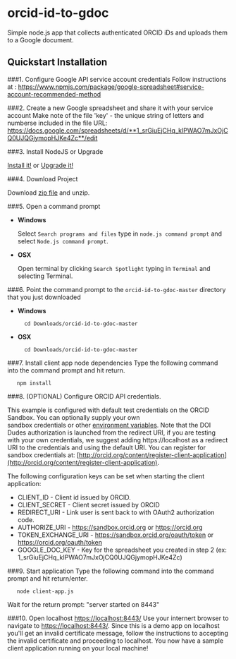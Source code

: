 # orcid-id-to-gdoc
Simple node.js app that collects authenticated ORCID iDs and uploads them to a Google document.

## Quickstart Installation

###1. Configure Google API service account credentials
Follow instructions at : https://www.npmjs.com/package/google-spreadsheet#service-account-recommended-method

###2. Create a new Google spreadsheet and share it with your service account
Make note of the file 'key' - the unique string of letters and numberse included in the file URL:
https://docs.google.com/spreadsheets/d/**1_srGiuEjCHq_kIPWAO7mJxOjCQ0UJQGjymopHJKe4Zc**/edit

###3. Install NodeJS or Upgrade 

[Install it!](https://nodejs.org/)
or 
[Upgrade it!](http://davidwalsh.name/upgrade-nodejs)

###4. Download Project

Download [zip file](https://github.com/ORCID/orcid-id-to-gdoc-master/archive/master.zip) and
 unzip.
   
###5. Open a command prompt

* **Windows**
 
    Select `Search programs and files` type in `node.js command prompt` and select `Node.js command prompt`.
    
* **OSX**
 
    Open terminal by clicking `Search Spotlight` typing in `Terminal` and selecting Terminal.


###6. Point the command prompt to the ```orcid-id-to-gdoc-master``` directory that you just downloaded

* **Windows**

        cd Downloads/orcid-id-to-gdoc-master

* **OSX**

        cd Downloads/orcid-id-to-gdoc-master

###7. Install client app node dependencies
Type the following command into the command prompt and hit return.

       npm install 

###8. (OPTIONAL) Configure ORCID API credentials. 

This example is configured with default test credentials on the ORCID Sandbox. You can optionally supply your own  
sandbox credentials or other [environment variables](http://en.wikipedia.org/wiki/Environment_variable). Note that the DOI Dudes authorization is launched from the redirect URI, if you are testing with your own credentials, we suggest adding https://localhost as a redirect URI to the credentials and using the default URI. You can register for sandbox credentials at:
[http://orcid.org/content/register-client-application](http://orcid.org/content/register-client-application). 

The following configuration keys can be set when starting the client application:

* CLIENT_ID - Client id issued by ORCID.
* CLIENT_SECRET - Client secret issued by ORCID
* REDIRECT_URI - Link user is sent back to with OAuth2 authorization code.
* AUTHORIZE_URI - https://sandbox.orcid.org or https://orcid.org
* TOKEN_EXCHANGE_URI - https://sandbox.orcid.org/oauth/token or https://orcid.org/oauth/token
* GOOGLE_DOC_KEY - Key for the spreadsheet you created in step 2 (ex: 1_srGiuEjCHq_kIPWAO7mJxOjCQ0UJQGjymopHJKe4Zc)

###9. Start application
Type the following command into the command prompt and hit return/enter.

       node client-app.js

Wait for the return prompt: "server started on 8443"

###10. Open localhost [https://localhost:8443/](https://localhost:8443/)
Use your internert browser to navigate to [https://localhost:8443/](https://localhost:8443/). Since this is a demo app on localhost you'll get an invalid certificate message, follow the instructions to accepting the invalid certificate and proceeding to localhost. You now have a sample client application running on your local machine!
